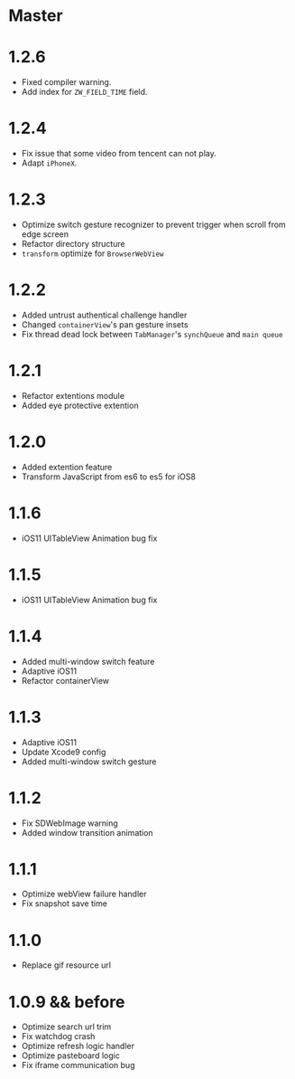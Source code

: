 # Master

# 1.2.6

* Fixed compiler warning.
* Add index for `ZW_FIELD_TIME` field.

# 1.2.4

* Fix issue that some video from tencent can not play.
* Adapt `iPhoneX`.

# 1.2.3

* Optimize switch gesture recognizer to prevent trigger when scroll from edge screen
* Refactor directory structure
* `transform` optimize for `BrowserWebView`

# 1.2.2

* Added untrust authentical challenge handler
* Changed `containerView`'s pan gesture insets
* Fix thread dead lock between `TabManager`'s `synchQueue` and `main queue`

# 1.2.1

* Refactor extentions module
* Added eye protective extention

# 1.2.0

* Added extention feature
* Transform JavaScript from es6 to es5 for iOS8

# 1.1.6

* iOS11 UITableView Animation bug fix

# 1.1.5

* iOS11 UITableView Animation bug fix

# 1.1.4

* Added multi-window switch feature 
* Adaptive iOS11 
* Refactor containerView

# 1.1.3

* Adaptive iOS11 
* Update Xcode9 config 
* Added multi-window switch gesture

# 1.1.2

* Fix SDWebImage warning 
* Added window transition animation

# 1.1.1

* Optimize webView failure handler 
* Fix snapshot save time

# 1.1.0

* Replace gif resource url

# 1.0.9 && before

* Optimize search url trim
* Fix watchdog crash 
* Optimize refresh logic handler
* Optimize pasteboard logic
* Fix iframe communication bug

